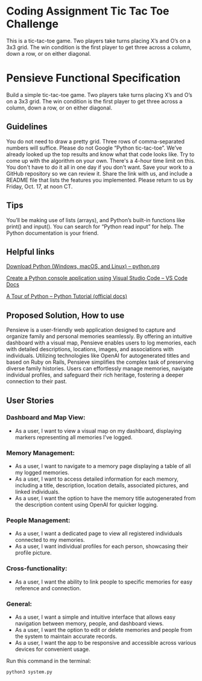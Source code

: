 # Coding Assignment Tic Tac Toe Challenge

This is a tic-tac-toe game.  Two players take turns placing X’s and O’s on a 3x3 grid.
The win condition is the first player to get three across a column, down a row, or on either diagonal.


# Pensieve Functional Specification
Build a simple tic-tac-toe game.
Two players take turns placing X’s and O’s on a 3x3 grid.
The win condition is the first player to get three across a column, down a row, or on either diagonal.


## Guidelines
You do not need to draw a pretty grid. Three rows of comma-separated numbers will suffice.
Please do not Google “Python tic-tac-toe”. We’ve already looked up the top results and know what that code looks like. Try to come up with the algorithm on your own.
There's a 4-hour time limit on this. You don't have to do it all in one day if you don't want.
Save your work to a GitHub repository so we can review it. Share the link with us, and include a README file that lists the features you implemented.
Please return to us by Friday, Oct. 17, at noon CT.

## Tips
You’ll be making use of lists (arrays), and Python’s built-in functions like print() and input().
You can search for “Python read input” for help.
The Python documentation is your friend.

## Helpful links
<a href="https://www.python.org/downloads/" target="_blank">Download Python (Windows, macOS, and Linux) – python.org</a>

<a href="https://code.visualstudio.com/docs/python/python-tutorial" target="_blank">Create a Python console application using Visual Studio Code – VS Code Docs</a>

<a href="https://docs.python.org/3/tutorial/" target="_blank">A Tour of Python – Python Tutorial (official docs)</a>

## Proposed Solution, How to use
Pensieve is a user-friendly web application designed to capture and organize family and personal memories seamlessly. By offering an intuitive dashboard with a visual map, Pensieve enables users to log memories, each with detailed descriptions, locations, images, and associations with individuals. Utilizing technologies like OpenAI for autogenerated titles and based on Ruby on Rails, Pensieve simplifies the complex task of preserving diverse family histories. Users can effortlessly manage memories, navigate individual profiles, and safeguard their rich heritage, fostering a deeper connection to their past.

## User Stories
### Dashboard and Map View:
- As a user, I want to view a visual map on my dashboard, displaying markers representing all memories I've logged.
### Memory Management:
- As a user, I want to navigate to a memory page displaying a table of all my logged memories.
- As a user, I want to access detailed information for each memory, including a title, description, location details, associated pictures, and linked individuals.
- As a user, I want the option to have the memory title autogenerated from the description content using OpenAI for quicker logging.
### People Management:
- As a user, I want a dedicated page to view all registered individuals connected to my memories.
- As a user, I want individual profiles for each person, showcasing their profile picture.
### Cross-functionality:
- As a user, I want the ability to link people to specific memories for easy reference and connection.
### General:
- As a user, I want a simple and intuitive interface that allows easy navigation between memory, people, and dashboard views.
- As a user, I want the option to edit or delete memories and people from the system to maintain accurate records.
- As a user, I want the app to be responsive and accessible across various devices for convenient usage.


Run this command in the terminal:

```bash
python3 system.py
```